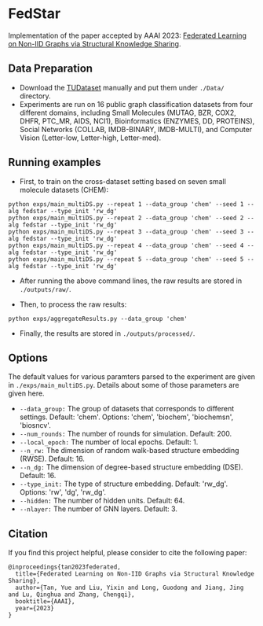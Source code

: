 # FedStar
Implementation of the paper accepted by AAAI 2023: [Federated Learning on Non-IID Graphs via Structural Knowledge Sharing](https://arxiv.org/pdf/2211.13009.pdf).

## Data Preparation
* Download the [TUDataset](https://chrsmrrs.github.io/datasets/docs/datasets/) manually and put them under ```./Data/``` directory.
* Experiments are run on 16 public graph classification datasets from four different domains, including Small Molecules (MUTAG, BZR, COX2, DHFR, PTC\_MR, AIDS, NCI1), Bioinformatics (ENZYMES, DD, PROTEINS), Social Networks (COLLAB, IMDB-BINARY, IMDB-MULTI), and Computer Vision (Letter-low, Letter-high, Letter-med).

## Running examples
* First, to train on the cross-dataset setting based on seven small molecule datasets (CHEM):
```
python exps/main_multiDS.py --repeat 1 --data_group 'chem' --seed 1 --alg fedstar --type_init 'rw_dg'
python exps/main_multiDS.py --repeat 2 --data_group 'chem' --seed 2 --alg fedstar --type_init 'rw_dg'
python exps/main_multiDS.py --repeat 3 --data_group 'chem' --seed 3 --alg fedstar --type_init 'rw_dg'
python exps/main_multiDS.py --repeat 4 --data_group 'chem' --seed 4 --alg fedstar --type_init 'rw_dg'
python exps/main_multiDS.py --repeat 5 --data_group 'chem' --seed 5 --alg fedstar --type_init 'rw_dg'
```

* After running the above command lines, the raw results are stored in ```./outputs/raw/```.

* Then, to process the raw results:
```
python exps/aggregateResults.py --data_group 'chem'
```

* Finally, the results are stored in ```./outputs/processed/```.

## Options
The default values for various paramters parsed to the experiment are given in ```./exps/main_multiDS.py```. Details about some of those parameters are given here.
* ```--data_group:```  The group of datasets that corresponds to different settings. Default: 'chem'. Options: 'chem', 'biochem', 'biochemsn', 'biosncv'.
* ```--num_rounds:``` The number of rounds for simulation. Default: 200.
* ```--local_epoch:``` The number of local epochs. Default: 1.
* ```--n_rw:``` The dimension of random walk-based structure embedding (RWSE). Default: 16.
* ```--n_dg:``` The dimension of degree-based structure embedding (DSE). Default: 16.
* ```--type_init:``` The type of structure embedding. Default: 'rw_dg'. Options: 'rw', 'dg', 'rw_dg'.
* ```--hidden:``` The number of hidden units. Default: 64.
* ```--nlayer:``` The number of GNN layers. Default: 3.

## Citation
If you find this project helpful, please consider to cite the following paper:
```
@inproceedings{tan2023federated,
  title={Federated Learning on Non-IID Graphs via Structural Knowledge Sharing},
  author={Tan, Yue and Liu, Yixin and Long, Guodong and Jiang, Jing and Lu, Qinghua and Zhang, Chengqi},
  booktitle={AAAI},
  year={2023}
}
```
